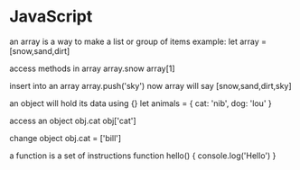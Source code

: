 # JavaScript

an array is a way to make a list or group of items
example:
let array = [snow,sand,dirt]

access methods in array
array.snow
array[1]

insert into an array
array.push('sky')
now array will say [snow,sand,dirt,sky]



an object will hold its data using {}
let animals = {
    cat: 'nib',
    dog: 'lou'
}

access an object
obj.cat
obj['cat']

change object
obj.cat = ['bill']



a function is a set of instructions
function hello() {
    console.log('Hello')
}
